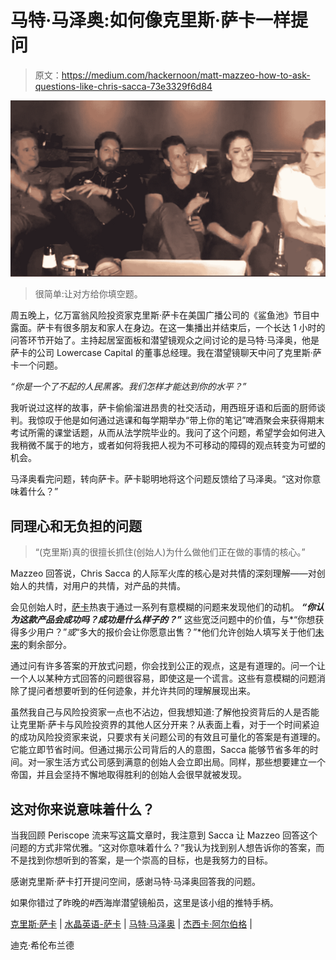 # 马特·马泽奥:如何像克里斯·萨卡一样提问

> 原文：<https://medium.com/hackernoon/matt-mazzeo-how-to-ask-questions-like-chris-sacca-73e3329f6d84>

![](img/70b41d60b46ee1a1997a3dbe4b6ed023.png)

> 很简单:让对方给你填空题。

周五晚上，亿万富翁风险投资家克里斯·萨卡在美国广播公司的《鲨鱼池》节目中露面。萨卡有很多朋友和家人在身边。在这一集播出并结束后，一个长达 1 小时的问答环节开始了。主持起居室面板和潜望镜观众之间讨论的是马特·马泽奥，他是萨卡的公司 Lowercase Capital 的董事总经理。我在潜望镜聊天中问了克里斯·萨卡一个问题。

*“你是一个了不起的人民黑客。我们怎样才能达到你的水平？”*

我听说过这样的故事，萨卡偷偷溜进昂贵的社交活动，用西班牙语和后面的厨师谈判。我惊叹于他是如何通过逃课和每学期举办“带上你的笔记”啤酒聚会来获得期末考试所需的课堂话题，从而从法学院毕业的。我问了这个问题，希望学会如何进入我稍微不属于的地方，或者如何将我把人视为不可移动的障碍的观点转变为可塑的机会。

马泽奥看完问题，转向萨卡。萨卡聪明地将这个问题反馈给了马泽奥。“这对你意味着什么？”

## 同理心和无负担的问题

> “(克里斯)真的很擅长抓住(创始人)为什么做他们正在做的事情的核心。”

Mazzeo 回答说，Chris Sacca 的人际军火库的核心是对共情的深刻理解——对创始人的共情，对用户的共情，对产品的共情。

会见创始人时，[萨卡](https://hackernoon.com/tagged/sacca)热衷于通过一系列有意模糊的问题来发现他们的动机。 ***“你认为这款产品会成功吗？成功是什么样子的？”*** 这些宽泛问题中的价值，与*“你想获得多少用户？”*或*“多大的报价会让你愿意出售？”*他们允许创始人填写关于他们[未来](https://hackernoon.com/tagged/future)的剩余部分。

通过问有许多答案的开放式问题，你会找到公正的观点，这是有道理的。问一个让一个人以某种方式回答的问题很容易，即使这是一个谎言。这些有意模糊的问题消除了提问者想要听到的任何迹象，并允许共同的理解展现出来。

虽然我自己与风险投资家一点也不沾边，但我想知道:了解他投资背后的人是否能让克里斯·萨卡与风险投资界的其他人区分开来？从表面上看，对于一个时间紧迫的成功风险投资家来说，只要求有关问题公司的有效且可量化的答案是有道理的。它能立即节省时间。但通过揭示公司背后的人的意图，Sacca 能够节省多年的时间。对一家生活方式公司感到满意的创始人会立即出局。同样，那些想要建立一个帝国，并且会坚持不懈地取得胜利的创始人会很早就被发现。

## 这对你来说意味着什么？

当我回顾 Periscope 流来写这篇文章时，我注意到 Sacca 让 Mazzeo 回答这个问题的方式非常优雅。“这对你意味着什么？”我认为找到别人想告诉你的答案，而不是找到你想听到的答案，是一个崇高的目标，也是我努力的目标。

感谢克里斯·萨卡打开提问空间，感谢马特·马泽奥回答我的问题。

如果你错过了昨晚的#西海岸潜望镜船员，这里是该小组的推特手柄。

[克里斯·萨卡](http://twitter.com/sacca) | [水晶英语-萨卡](http://twitter.com/crystale) | [马特·马泽奥](http://twitter.com/mazzeo) | [杰西卡·阿尔伯格](http://twitter.com/jesicaahlberg) |

迪克·希伦布兰德